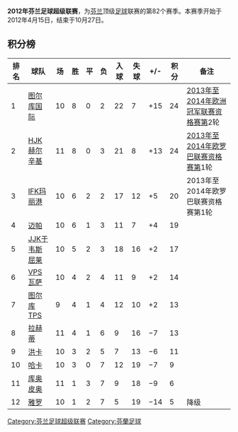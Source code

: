 **2012年芬兰足球超级联赛**，为[芬兰](../Page/芬兰.md "wikilink")顶级[足球](../Page/足球.md "wikilink")联赛的第82个赛季。本赛季开始于2012年4月15日，结束于10月27日。

## 积分榜

| 排名 | 球队                                                             | 场  | 胜 | 平 | 负 | 入球 | 失球 | \+/- | 积分 | 备注                                                                                    |
| -- | -------------------------------------------------------------- | -- | - | - | - | -- | -- | ---- | -- | ------------------------------------------------------------------------------------- |
| 1  | [图尔库国际](https://zh.wikipedia.org/wiki/图尔库国际足球俱乐部 "wikilink")   | 10 | 8 | 0 | 2 | 22 | 7  | \+15 | 24 | [2013年至2014年欧洲冠军联赛资格赛第](https://zh.wikipedia.org/wiki/2013年至2014年欧洲冠军联赛 "wikilink")2轮 |
| 2  | [HJK赫尔辛基](../Page/HJK赫尔辛基.md "wikilink")                       | 11 | 8 | 0 | 3 | 21 | 8  | \+13 | 24 | [2013年至2014年欧罗巴联赛资格赛第](https://zh.wikipedia.org/wiki/2013年至2014年欧罗巴联赛 "wikilink")1轮   |
| 3  | [IFK玛丽港](https://zh.wikipedia.org/wiki/IFK玛丽港足球俱乐部 "wikilink") | 10 | 6 | 2 | 2 | 17 | 12 | \+5  | 20 | 2013年至2014年欧罗巴联赛资格赛第1轮                                                                |
| 4  | [迈帕](https://zh.wikipedia.org/wiki/迈帕足球俱乐部 "wikilink")         | 10 | 6 | 1 | 3 | 11 | 7  | \+4  | 19 |                                                                                       |
| 5  | [JJK于韦斯屈莱](../Page/于韋斯屈萊足球俱樂部.md "wikilink")                   | 10 | 5 | 2 | 3 | 18 | 16 | \+2  | 17 |                                                                                       |
| 6  | [VPS瓦萨](https://zh.wikipedia.org/wiki/VPS瓦萨 "wikilink")        | 10 | 4 | 2 | 4 | 11 | 9  | \+2  | 14 |                                                                                       |
| 7  | [图尔库TPS](https://zh.wikipedia.org/wiki/图尔库TPS足球俱乐部 "wikilink") | 9  | 4 | 1 | 4 | 12 | 10 | \+2  | 13 |                                                                                       |
| 8  | [拉赫蒂](../Page/拉赫蒂足球俱乐部.md "wikilink")                          | 11 | 4 | 1 | 6 | 9  | 16 | −7   | 13 |                                                                                       |
| 9  | [洪卡](https://zh.wikipedia.org/wiki/洪卡足球俱乐部 "wikilink")         | 10 | 3 | 2 | 5 | 7  | 13 | −6   | 11 |                                                                                       |
| 10 | [哈卡](../Page/哈卡足球俱乐部.md "wikilink")                            | 10 | 3 | 0 | 7 | 12 | 19 | −7   | 9  |                                                                                       |
| 11 | [库奥皮奥](https://zh.wikipedia.org/wiki/库奥皮奥足球俱乐部 "wikilink")     | 11 | 1 | 3 | 7 | 9  | 18 | −9   | 6  |                                                                                       |
| 12 | [雅罗](https://zh.wikipedia.org/wiki/雅罗足球俱乐部 "wikilink")         | 10 | 1 | 2 | 7 | 5  | 19 | −14  | 5  | 降级                                                                                    |

[Category:芬兰足球超级联赛](https://zh.wikipedia.org/wiki/Category:芬兰足球超级联赛 "wikilink") [Category:芬蘭足球](https://zh.wikipedia.org/wiki/Category:芬蘭足球 "wikilink")